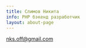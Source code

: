 ```yaml
---
title: Слимов Никита
info: PHP бэкенд разработчик
layout: about-page
---
```


<a href="mailto:nks.off@gmail.com">nks.off@gmail.com</a>